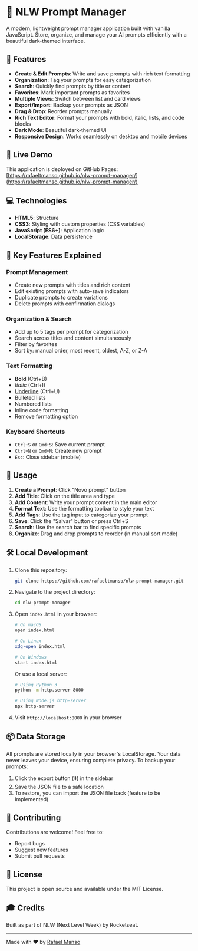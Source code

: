 # 📝 NLW Prompt Manager

A modern, lightweight prompt manager application built with vanilla JavaScript. Store, organize, and manage your AI prompts efficiently with a beautiful dark-themed interface.

## 🌟 Features

- **Create & Edit Prompts**: Write and save prompts with rich text formatting
- **Organization**: Tag your prompts for easy categorization
- **Search**: Quickly find prompts by title or content
- **Favorites**: Mark important prompts as favorites
- **Multiple Views**: Switch between list and card views
- **Export/Import**: Backup your prompts as JSON
- **Drag & Drop**: Reorder prompts manually
- **Rich Text Editor**: Format your prompts with bold, italic, lists, and code blocks
- **Dark Mode**: Beautiful dark-themed UI
- **Responsive Design**: Works seamlessly on desktop and mobile devices

## 🚀 Live Demo

This application is deployed on GitHub Pages: [https://rafaeltmanso.github.io/nlw-prompt-manager/](https://rafaeltmanso.github.io/nlw-prompt-manager/)

## 💻 Technologies

- **HTML5**: Structure
- **CSS3**: Styling with custom properties (CSS variables)
- **JavaScript (ES6+)**: Application logic
- **LocalStorage**: Data persistence

## 🎨 Key Features Explained

### Prompt Management
- Create new prompts with titles and rich content
- Edit existing prompts with auto-save indicators
- Duplicate prompts to create variations
- Delete prompts with confirmation dialogs

### Organization & Search
- Add up to 5 tags per prompt for categorization
- Search across titles and content simultaneously
- Filter by favorites
- Sort by: manual order, most recent, oldest, A-Z, or Z-A

### Text Formatting
- **Bold** (Ctrl+B)
- *Italic* (Ctrl+I)
- <u>Underline</u> (Ctrl+U)
- Bulleted lists
- Numbered lists
- Inline code formatting
- Remove formatting option

### Keyboard Shortcuts
- `Ctrl+S` or `Cmd+S`: Save current prompt
- `Ctrl+N` or `Cmd+N`: Create new prompt
- `Esc`: Close sidebar (mobile)

## 📱 Usage

1. **Create a Prompt**: Click "Novo prompt" button
2. **Add Title**: Click on the title area and type
3. **Add Content**: Write your prompt content in the main editor
4. **Format Text**: Use the formatting toolbar to style your text
5. **Add Tags**: Use the tag input to categorize your prompt
6. **Save**: Click the "Salvar" button or press Ctrl+S
7. **Search**: Use the search bar to find specific prompts
8. **Organize**: Drag and drop prompts to reorder (in manual sort mode)

## 🛠️ Local Development

1. Clone this repository:
   ```bash
   git clone https://github.com/rafaeltmanso/nlw-prompt-manager.git
   ```

2. Navigate to the project directory:
   ```bash
   cd nlw-prompt-manager
   ```

3. Open `index.html` in your browser:
   ```bash
   # On macOS
   open index.html
   
   # On Linux
   xdg-open index.html
   
   # On Windows
   start index.html
   ```

   Or use a local server:
   ```bash
   # Using Python 3
   python -m http.server 8000
   
   # Using Node.js http-server
   npx http-server
   ```

4. Visit `http://localhost:8000` in your browser

## 📦 Data Storage

All prompts are stored locally in your browser's LocalStorage. Your data never leaves your device, ensuring complete privacy. To backup your prompts:

1. Click the export button (⬇️) in the sidebar
2. Save the JSON file to a safe location
3. To restore, you can import the JSON file back (feature to be implemented)

## 🤝 Contributing

Contributions are welcome! Feel free to:

- Report bugs
- Suggest new features
- Submit pull requests

## 📄 License

This project is open source and available under the MIT License.

## 🎓 Credits

Built as part of NLW (Next Level Week) by Rocketseat.

---

Made with ❤️ by [Rafael Manso](https://github.com/rafaeltmanso)
